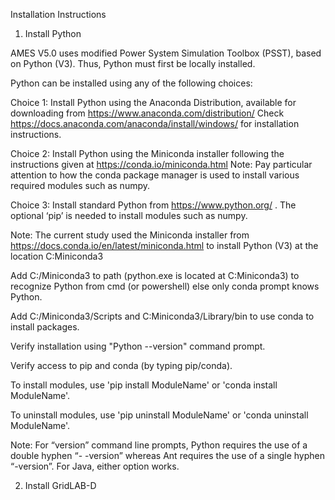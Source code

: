 Installation Instructions

1. Install Python

AMES V5.0 uses modified Power System Simulation Toolbox (PSST), based on Python (V3). Thus, Python must first be locally installed.

Python can be installed using any of the following choices:

Choice 1: Install Python using the Anaconda Distribution, available for downloading from https://www.anaconda.com/distribution/ Check https://docs.anaconda.com/anaconda/install/windows/ for installation instructions.

Choice 2: Install Python using the Miniconda installer following the instructions given at https://conda.io/miniconda.html Note: Pay particular attention to how the conda package manager is used to install various required modules such as numpy.

Choice 3: Install standard Python from https://www.python.org/ . The optional ‘pip’ is needed to install modules such as numpy.

Note: The current study used the Miniconda installer from https://docs.conda.io/en/latest/miniconda.html to install Python (V3) at the location C:Miniconda3

Add C:/Miniconda3 to path (python.exe is located at C:Miniconda3) to recognize Python from cmd (or powershell) else only conda prompt knows Python.

Add C:/Miniconda3/Scripts and C:Miniconda3/Library/bin to use conda to install packages.

Verify installation using "Python --version" command prompt.

Verify access to pip and conda (by typing pip/conda).

To install modules, use 'pip install ModuleName' or 'conda install ModuleName'.

To uninstall modules, use 'pip uninstall ModuleName' or 'conda uninstall ModuleName'.

Note: For “version” command line prompts, Python requires the use of a double hyphen “- -version” whereas Ant requires the use of a single hyphen “-version”. For Java, either option works.

2. Install GridLAB-D
